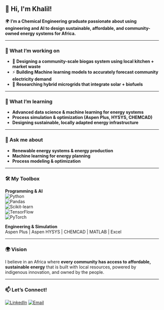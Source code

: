 ## 👋 Hi, I'm Khalil! 

🌍 **I’m a Chemical Engineering graduate passionate about using engineering and AI to design sustainable, affordable, and community-owned energy systems for Africa.**  

---

### 🔭 What I’m working on
- 🏡 **Designing a community-scale biogas system using local kitchen + market waste**
- ⚡ **Building Machine learning models to accurately forecast community electricity demand**
- 🔋 **Researching hybrid microgrids that integrate solar + biofuels**

---

### 🌱 What I’m learning
- **Advanced data science & machine learning for energy systems**  
- **Process simulation & optimization (Aspen Plus, HYSYS, CHEMCAD)**
- **Designing sustainable, locally adapted energy infrastructure**  

---

### 🧩 Ask me about
- **Renewable energy systems & energy production**
- **Machine learning for energy planning**
- **Process modeling & optimization**

---

### 🛠️ My Toolbox
**Programming & AI**  
![Python](https://img.shields.io/badge/-Python-3776AB?logo=python&logoColor=white)  
![Pandas](https://img.shields.io/badge/-Pandas-150458?logo=pandas&logoColor=white)  
![Scikit-learn](https://img.shields.io/badge/-Scikit--learn-F7931E?logo=scikit-learn&logoColor=white)  
![TensorFlow](https://img.shields.io/badge/-TensorFlow-FF6F00?logo=tensorflow&logoColor=white)  
![PyTorch](https://img.shields.io/badge/-PyTorch-EE4C2C?logo=pytorch&logoColor=white)  

**Engineering & Simulation**  
Aspen Plus | Aspen HYSYS | CHEMCAD | MATLAB | Excel  

---

### 🌍 Vision
I believe in an Africa where **every community has access to affordable, sustainable energy** that is built with local resources, powered by indigenous innovation, and owned by the people.  

---

### 📫 Let’s Connect!
[![LinkedIn](https://img.shields.io/badge/-LinkedIn-0077B5?logo=linkedin&logoColor=white)](http://linkedin.com/in/khalifa-omade)
[![Email](https://img.shields.io/badge/-Email-D14836?logo=gmail&logoColor=white)](mailto:khalifaomade@gmail.com)  

<!--
**Khalmade/khalmade** is a ✨ _special_ ✨ repository because its `README.md` (this file) appears on your GitHub profile.

Here are some ideas to get you started:

- 🔭 I’m currently working on ...
- 🌱 I’m currently learning ...
- 👯 I’m looking to collaborate on ...
- 🤔 I’m looking for help with ...
- 💬 Ask me about ...
- 📫 How to reach me: ...
- 😄 Pronouns: ...
- ⚡ Fun fact: ...
-->
